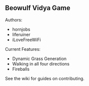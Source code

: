 Beowulf Vidya Game
------------------
Authors:
* hornjobs
* liferuiner
* iLoveFreeWiFi

Current Features:
* Dynamic Grass Generation
* Walking in all four directions
* Fireballs

See the wiki for guides on contributing.
